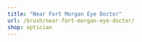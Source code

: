 ```yaml
---
title: "Near Fort Morgan Eye Doctor"
url: /brush/near-fort-morgan-eye-doctor/
shop: optician
---
```


